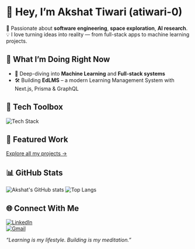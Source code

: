 # 👋 Hey, I’m Akshat Tiwari (atiwari-0)

🎯 Passionate about **software engineering**, **space exploration**, **AI research**.  
💡 I love turning ideas into reality — from full-stack apps to machine learning projects.



## 🚀 What I’m Doing Right Now
- 🌱 Deep-diving into **Machine Learning** and **Full-stack systems**
- 🛠️ Building **EdLMS** – a modern Learning Management System with Next.js, Prisma & GraphQL



## 🧰 Tech Toolbox
![Tech Stack](https://skillicons.dev/icons?i=js,ts,react,nextjs,nodejs,graphql,py,prisma,postgres,tailwind,git,mongodb,expressjs,bun)



## 📂 Featured Work
[Explore all my projects →](https://github.com/atiwari-0?tab=repositories)




## 📊 GitHub Stats

![Akshat's GitHub stats](https://github-readme-stats.vercel.app/api?username=atiwari-0&show_icons=true&theme=radical)
![Top Langs](https://github-readme-stats.vercel.app/api/top-langs/?username=atiwari-0&layout=compact&theme=radical)



## 🌐 Connect With Me

[![LinkedIn](https://img.shields.io/badge/-LinkedIn-0077B5?style=flat&logo=linkedin&logoColor=white)](https://linkedin.com/in/akshat-tiwari-7801671b3/)  
[![Gmail](https://img.shields.io/badge/-Email-D14836?style=flat&logo=gmail&logoColor=white)](mailto:itsakshatts@gmail.com)



*“Learning is my lifestyle. Building is my meditation.”*
